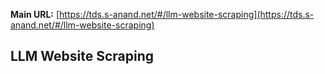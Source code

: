 **Main URL:** [https://tds.s-anand.net/#/llm-website-scraping](https://tds.s-anand.net/#/llm-website-scraping)

## LLM Website Scraping
